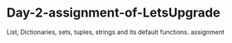 # Day-2-assignment-of-LetsUpgrade
List, Dictionaries, sets, tuples, strings and its default functions. assignment 
